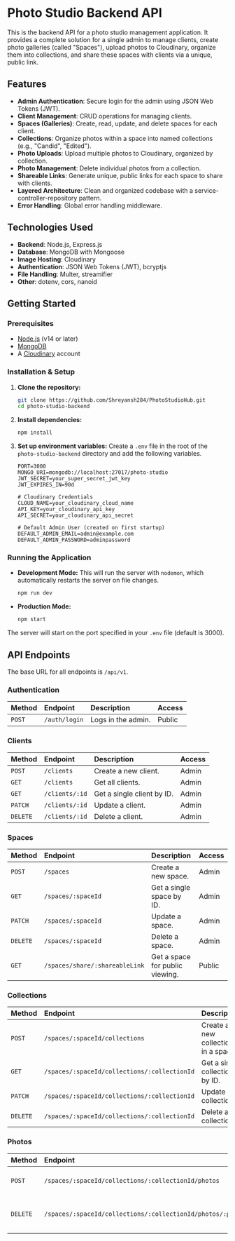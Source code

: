 # Photo Studio Backend API

This is the backend API for a photo studio management application. It provides a complete solution for a single admin to manage clients, create photo galleries (called "Spaces"), upload photos to Cloudinary, organize them into collections, and share these spaces with clients via a unique, public link.

## Features

- **Admin Authentication**: Secure login for the admin using JSON Web Tokens (JWT).
- **Client Management**: CRUD operations for managing clients.
- **Spaces (Galleries)**: Create, read, update, and delete spaces for each client.
- **Collections**: Organize photos within a space into named collections (e.g., "Candid", "Edited").
- **Photo Uploads**: Upload multiple photos to Cloudinary, organized by collection.
- **Photo Management**: Delete individual photos from a collection.
- **Shareable Links**: Generate unique, public links for each space to share with clients.
- **Layered Architecture**: Clean and organized codebase with a service-controller-repository pattern.
- **Error Handling**: Global error handling middleware.

## Technologies Used

- **Backend**: Node.js, Express.js
- **Database**: MongoDB with Mongoose
- **Image Hosting**: Cloudinary
- **Authentication**: JSON Web Tokens (JWT), bcryptjs
- **File Handling**: Multer, streamifier
- **Other**: dotenv, cors, nanoid

## Getting Started

### Prerequisites

- [Node.js](https://nodejs.org/) (v14 or later)
- [MongoDB](https://www.mongodb.com/try/download/community)
- A [Cloudinary](https://cloudinary.com/) account

### Installation & Setup

1.  **Clone the repository:**

    ```bash
    git clone https://github.com/Shreyansh284/PhotoStudioHub.git
    cd photo-studio-backend
    ```

2.  **Install dependencies:**

    ```bash
    npm install
    ```

3.  **Set up environment variables:**
    Create a `.env` file in the root of the `photo-studio-backend` directory and add the following variables.

    ```env
    PORT=3000
    MONGO_URI=mongodb://localhost:27017/photo-studio
    JWT_SECRET=your_super_secret_jwt_key
    JWT_EXPIRES_IN=90d

    # Cloudinary Credentials
    CLOUD_NAME=your_cloudinary_cloud_name
    API_KEY=your_cloudinary_api_key
    API_SECRET=your_cloudinary_api_secret

    # Default Admin User (created on first startup)
    DEFAULT_ADMIN_EMAIL=admin@example.com
    DEFAULT_ADMIN_PASSWORD=adminpassword
    ```

### Running the Application

- **Development Mode:**
  This will run the server with `nodemon`, which automatically restarts the server on file changes.

  ```bash
  npm run dev
  ```

- **Production Mode:**
  ```bash
  npm start
  ```

The server will start on the port specified in your `.env` file (default is 3000).

## API Endpoints

The base URL for all endpoints is `/api/v1`.

### Authentication

| Method | Endpoint      | Description        | Access |
| :----- | :------------ | :----------------- | :----- |
| `POST` | `/auth/login` | Logs in the admin. | Public |

### Clients

| Method   | Endpoint       | Description                | Access |
| :------- | :------------- | :------------------------- | :----- |
| `POST`   | `/clients`     | Create a new client.       | Admin  |
| `GET`    | `/clients`     | Get all clients.           | Admin  |
| `GET`    | `/clients/:id` | Get a single client by ID. | Admin  |
| `PATCH`  | `/clients/:id` | Update a client.           | Admin  |
| `DELETE` | `/clients/:id` | Delete a client.           | Admin  |

### Spaces

| Method   | Endpoint                       | Description                     | Access |
| :------- | :----------------------------- | :------------------------------ | :----- |
| `POST`   | `/spaces`                      | Create a new space.             | Admin  |
| `GET`    | `/spaces/:spaceId`             | Get a single space by ID.       | Admin  |
| `PATCH`  | `/spaces/:spaceId`             | Update a space.                 | Admin  |
| `DELETE` | `/spaces/:spaceId`             | Delete a space.                 | Admin  |
| `GET`    | `/spaces/share/:shareableLink` | Get a space for public viewing. | Public |

### Collections

| Method   | Endpoint                                     | Description                         | Access |
| :------- | :------------------------------------------- | :---------------------------------- | :----- |
| `POST`   | `/spaces/:spaceId/collections`               | Create a new collection in a space. | Admin  |
| `GET`    | `/spaces/:spaceId/collections/:collectionId` | Get a single collection by ID.      | Admin  |
| `PATCH`  | `/spaces/:spaceId/collections/:collectionId` | Update a collection.                | Admin  |
| `DELETE` | `/spaces/:spaceId/collections/:collectionId` | Delete a collection.                | Admin  |

### Photos

| Method   | Endpoint                                                     | Description                       | Access |
| :------- | :----------------------------------------------------------- | :-------------------------------- | :----- |
| `POST`   | `/spaces/:spaceId/collections/:collectionId/photos`          | Upload photos to a collection.    | Admin  |
| `DELETE` | `/spaces/:spaceId/collections/:collectionId/photos/:photoId` | Delete a photo from a collection. | Admin  |
